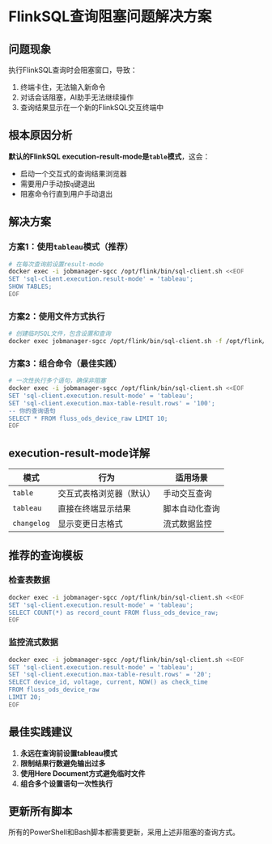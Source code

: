 # FlinkSQL查询阻塞问题解决方案

## 问题现象
执行FlinkSQL查询时会阻塞窗口，导致：
1. 终端卡住，无法输入新命令
2. 对话会话阻塞，AI助手无法继续操作
3. 查询结果显示在一个新的FlinkSQL交互终端中

## 根本原因分析
**默认的FlinkSQL execution-result-mode是`table`模式**，这会：
- 启动一个交互式的查询结果浏览器
- 需要用户手动按`q`键退出
- 阻塞命令行直到用户手动退出

## 解决方案

### 方案1：使用`tableau`模式（推荐）
```bash
# 在每次查询前设置result-mode
docker exec -i jobmanager-sgcc /opt/flink/bin/sql-client.sh <<EOF
SET 'sql-client.execution.result-mode' = 'tableau';
SHOW TABLES;
EOF
```

### 方案2：使用文件方式执行
```bash
# 创建临时SQL文件，包含设置和查询
docker exec jobmanager-sgcc /opt/flink/bin/sql-client.sh -f /opt/flink/script.sql
```

### 方案3：组合命令（最佳实践）
```bash
# 一次性执行多个语句，确保非阻塞
docker exec -i jobmanager-sgcc /opt/flink/bin/sql-client.sh <<EOF
SET 'sql-client.execution.result-mode' = 'tableau';
SET 'sql-client.execution.max-table-result.rows' = '100';
-- 你的查询语句
SELECT * FROM fluss_ods_device_raw LIMIT 10;
EOF
```

## execution-result-mode详解

| 模式 | 行为 | 适用场景 |
|------|------|----------|
| `table` | 交互式表格浏览器（默认） | 手动交互查询 |
| `tableau` | 直接在终端显示结果 | 脚本自动化查询 |
| `changelog` | 显示变更日志格式 | 流式数据监控 |

## 推荐的查询模板

### 检查表数据
```bash
docker exec -i jobmanager-sgcc /opt/flink/bin/sql-client.sh <<EOF
SET 'sql-client.execution.result-mode' = 'tableau';
SELECT COUNT(*) as record_count FROM fluss_ods_device_raw;
EOF
```

### 监控流式数据
```bash
docker exec -i jobmanager-sgcc /opt/flink/bin/sql-client.sh <<EOF
SET 'sql-client.execution.result-mode' = 'tableau';
SET 'sql-client.execution.max-table-result.rows' = '20';
SELECT device_id, voltage, current, NOW() as check_time 
FROM fluss_ods_device_raw 
LIMIT 20;
EOF
```

## 最佳实践建议

1. **永远在查询前设置tableau模式**
2. **限制结果行数避免输出过多**
3. **使用Here Document方式避免临时文件**
4. **组合多个设置语句一次性执行**

## 更新所有脚本
所有的PowerShell和Bash脚本都需要更新，采用上述非阻塞的查询方式。 